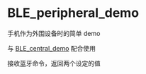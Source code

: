 # BLE_peripheral_demo

手机作为外围设备时的简单 demo

与 [BLE_central_demo](https://github.com/tgz/BLE_central_demo/tree/master) 配合使用

接收蓝牙命令，返回两个设定的值
